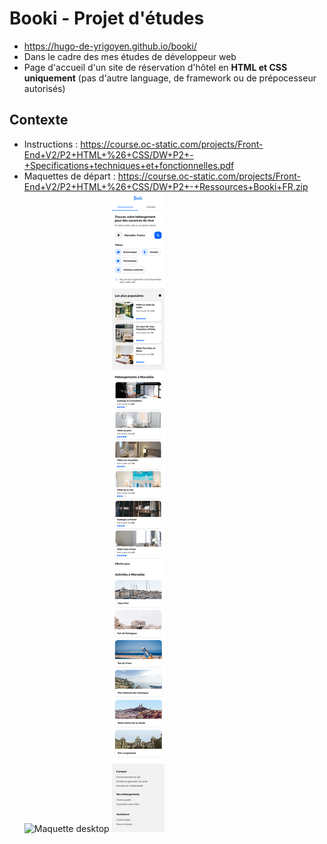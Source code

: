 # Booki - Projet d'études

- https://hugo-de-yrigoyen.github.io/booki/
- Dans le cadre des mes études de développeur web
- Page d'accueil d'un site de réservation d'hôtel en **HTML et CSS uniquement** (pas d'autre language, de framework ou de prépocesseur autorisés)

## Contexte

- Instructions :
  https://course.oc-static.com/projects/Front-End+V2/P2+HTML+%26+CSS/DW+P2+-+Specifications+techniques+et+fonctionnelles.pdf
- Maquettes de départ :
  https://course.oc-static.com/projects/Front-End+V2/P2+HTML+%26+CSS/DW+P2+-+Ressources+Booki+FR.zip
  ![Maquette desktop](assets/maquette/Desktop.png "Maquette desktop")
  ![Maquette smartphone](assets/maquette/iPhone8.png "Maquette smartphone")
